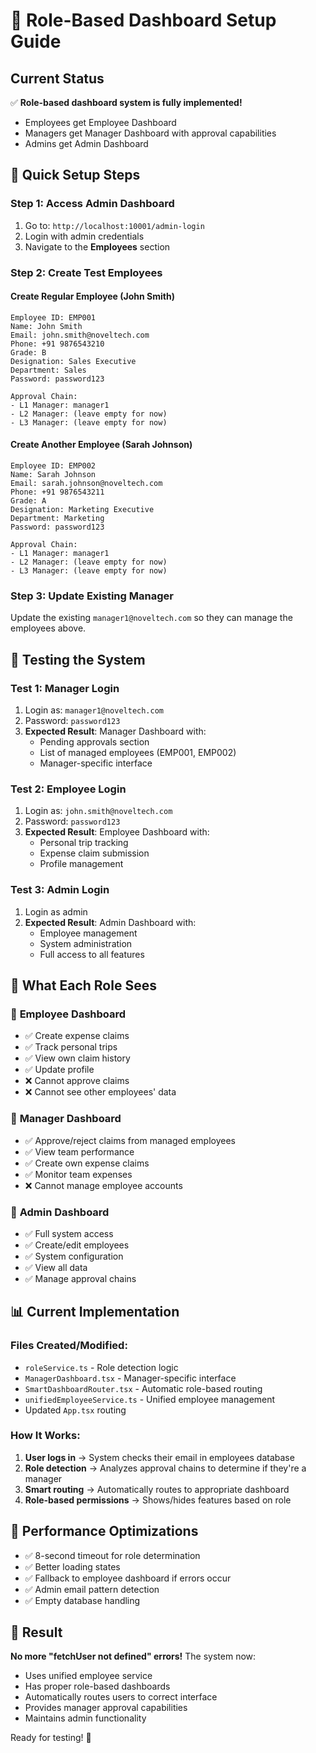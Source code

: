 # 🎯 Role-Based Dashboard Setup Guide

## Current Status
✅ **Role-based dashboard system is fully implemented!**
- Employees get Employee Dashboard
- Managers get Manager Dashboard with approval capabilities
- Admins get Admin Dashboard

## 🚀 Quick Setup Steps

### Step 1: Access Admin Dashboard
1. Go to: `http://localhost:10001/admin-login`
2. Login with admin credentials
3. Navigate to the **Employees** section

### Step 2: Create Test Employees

#### Create Regular Employee (John Smith)
```
Employee ID: EMP001
Name: John Smith
Email: john.smith@noveltech.com
Phone: +91 9876543210
Grade: B
Designation: Sales Executive
Department: Sales
Password: password123

Approval Chain:
- L1 Manager: manager1
- L2 Manager: (leave empty for now)
- L3 Manager: (leave empty for now)
```

#### Create Another Employee (Sarah Johnson)
```
Employee ID: EMP002
Name: Sarah Johnson
Email: sarah.johnson@noveltech.com
Phone: +91 9876543211
Grade: A
Designation: Marketing Executive
Department: Marketing
Password: password123

Approval Chain:
- L1 Manager: manager1
- L2 Manager: (leave empty for now)
- L3 Manager: (leave empty for now)
```

### Step 3: Update Existing Manager
Update the existing `manager1@noveltech.com` so they can manage the employees above.

## 🧪 Testing the System

### Test 1: Manager Login
1. Login as: `manager1@noveltech.com`
2. Password: `password123`
3. **Expected Result**: Manager Dashboard with:
   - Pending approvals section
   - List of managed employees (EMP001, EMP002)
   - Manager-specific interface

### Test 2: Employee Login
1. Login as: `john.smith@noveltech.com`
2. Password: `password123`
3. **Expected Result**: Employee Dashboard with:
   - Personal trip tracking
   - Expense claim submission
   - Profile management

### Test 3: Admin Login
1. Login as admin
2. **Expected Result**: Admin Dashboard with:
   - Employee management
   - System administration
   - Full access to all features

## 🎯 What Each Role Sees

### 👤 **Employee Dashboard**
- ✅ Create expense claims
- ✅ Track personal trips
- ✅ View own claim history
- ✅ Update profile
- ❌ Cannot approve claims
- ❌ Cannot see other employees' data

### 👔 **Manager Dashboard**
- ✅ Approve/reject claims from managed employees
- ✅ View team performance
- ✅ Create own expense claims
- ✅ Monitor team expenses
- ❌ Cannot manage employee accounts

### 👑 **Admin Dashboard**
- ✅ Full system access
- ✅ Create/edit employees
- ✅ System configuration
- ✅ View all data
- ✅ Manage approval chains

## 📊 Current Implementation

### Files Created/Modified:
- `roleService.ts` - Role detection logic
- `ManagerDashboard.tsx` - Manager-specific interface
- `SmartDashboardRouter.tsx` - Automatic role-based routing
- `unifiedEmployeeService.ts` - Unified employee management
- Updated `App.tsx` routing

### How It Works:
1. **User logs in** → System checks their email in employees database
2. **Role detection** → Analyzes approval chains to determine if they're a manager
3. **Smart routing** → Automatically routes to appropriate dashboard
4. **Role-based permissions** → Shows/hides features based on role

## 🔧 Performance Optimizations

- ✅ 8-second timeout for role determination
- ✅ Better loading states
- ✅ Fallback to employee dashboard if errors occur
- ✅ Admin email pattern detection
- ✅ Empty database handling

## 🎉 Result

**No more "fetchUser not defined" errors!** The system now:
- Uses unified employee service
- Has proper role-based dashboards
- Automatically routes users to correct interface
- Provides manager approval capabilities
- Maintains admin functionality

Ready for testing! 🚀

